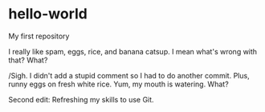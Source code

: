 # hello-world
My first repository

I really like spam, eggs, rice, and banana catsup. I mean what's wrong with that? What?

/Sigh. I didn't add a stupid comment so I had to do another commit. Plus, runny eggs on fresh white rice. Yum, my mouth is watering. What?

Second edit: Refreshing my skills to use Git. 
